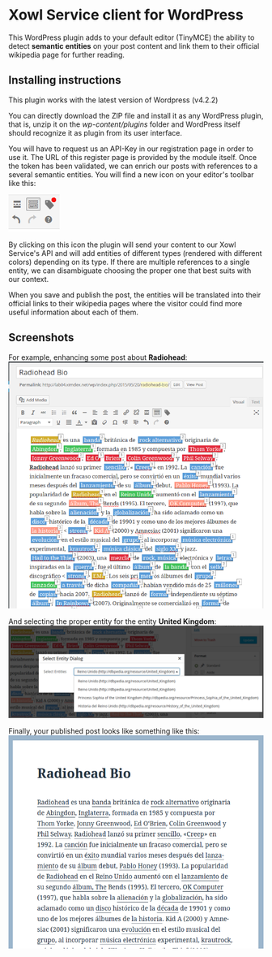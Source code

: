 # Xowl Service client for WordPress

This WordPress plugin adds to your default editor (TinyMCE) the ability to detect **semantic entities** on your post content and link them to their official wikipedia page for further reading.

## Installing instructions
This plugin works with the latest version of Wordpress (v4.2.2)

You can directly download the ZIP file and install it as any WordPress plugin, that is, unzip it on the _wp-content/plugins_ folder and WordPress itself should recognize it as plugin from its user interface.

You will have to request us an API-Key in our registration page in order to use it. The URL of this register page is provided by the module itself. Once the token has been validated, we can enrich our posts with references to a several semantic entities. You will find a new icon on your editor's toolbar like this:

![Tag icon](/assets/imgs/screenshots/tag_icon.png)

By clicking on this icon the plugin will send your content to our Xowl Service's API and will add entities of different types (rendered with different colors) depending on its type. If there are multiple references to a single entity, we can disambiguate choosing the proper one that best suits with our context.

When you save and publish the post, the entities will be translated into their official links to their wikipedia pages where the visitor could find more useful information about each of them.

## Screenshots

For example, enhancing some post about **Radiohead**:
![Enhancing your post content ](/assets/imgs/screenshots/enhancement01.png)

And selecting the proper entity for the entity **United Kingdom**:
![Selecting the proper entity ](/assets/imgs/screenshots/enhancement02.png)

Finally, your published post looks like something like this:
![Published post ](/assets/imgs/screenshots/enhancement03.png)
